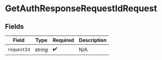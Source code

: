 # GetAuthResponseRequestIdRequest


## Fields

| Field              | Type               | Required           | Description        |
| ------------------ | ------------------ | ------------------ | ------------------ |
| `requestId`        | *string*           | :heavy_check_mark: | N/A                |